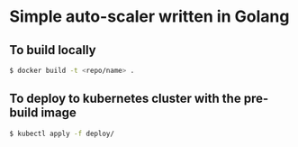 # Simple auto-scaler written in Golang

## To build locally
```bash
$ docker build -t <repo/name> .
```

## To deploy to kubernetes cluster with the pre-build image
```bash
$ kubectl apply -f deploy/
```